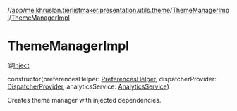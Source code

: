//[app](../../../index.md)/[me.khruslan.tierlistmaker.presentation.utils.theme](../index.md)/[ThemeManagerImpl](index.md)/[ThemeManagerImpl](-theme-manager-impl.md)

# ThemeManagerImpl

@[Inject](https://javax-inject.github.io/javax-inject/api/javax/inject/Inject.html) 

constructor(preferencesHelper: [PreferencesHelper](../../me.khruslan.tierlistmaker.data.providers.database/-preferences-helper/index.md), dispatcherProvider: [DispatcherProvider](../../me.khruslan.tierlistmaker.data.providers.dispatchers/-dispatcher-provider/index.md), analyticsService: [AnalyticsService](../../me.khruslan.tierlistmaker.util.analytics/-analytics-service/index.md))

Creates theme manager with injected dependencies.
